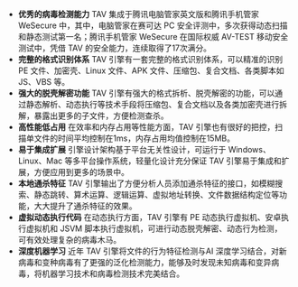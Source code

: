 - **优秀的病毒检测能力**
TAV 集成于腾讯电脑管家英文版和腾讯手机管家 WeSecure 中，其中，电脑管家在赛可达 PC 安全评测中，多次获得动态扫描和静态测试第一名；腾讯手机管家 WeSecure 在国际权威 AV-TEST 移动安全测试中，凭借 TAV 的安全能力，连续取得了17次满分。
- **完整的格式识别体系**
TAV 引擎有一套完整的格式识别体系，可以精准的识别 PE 文件、加密壳、Linux 文件、APK 文件、压缩包、复合文档、各类脚本如 JS、VBS 等。
- **强大的脱壳解密功能**
TAV 引擎有强大的格式拆析、脱壳解密的功能，可以通过静态解析、动态执行等技术手段将压缩包、复合文档以及各类加密壳进行拆解，暴露出更多的子文件，方便检测查杀。
- **高性能低占用**
在效率和内存占用等性能方面，TAV 引擎也有很好的把控，扫描单文件的时间平均控制在1ms，内存占用均值控制在15MB。
- **易于集成扩展**
引擎设计架构基于平台无关性设计，可运行于 Windows、Linux、Mac 等多平台操作系统，轻量化设计充分保证 TAV 引擎易于集成和扩展，方便应用到更多的场景中。
- **本地通杀特征**
TAV 引擎输出了方便分析人员添加通杀特征的接口，如模糊搜索、静态跳转、算术运算、逻辑运算、虚拟地址转换、文件数据结构定位等功能，大大提升了通杀特征的效果。
- **虚拟动态执行代码**
在动态执行方面，TAV 引擎有 PE 动态执行虚拟机、安卓执行虚拟机和 JSVM 脚本执行虚拟机，可进行动态脱壳解密、动态行为检测，可有效处理复杂的病毒木马。
- **深度机器学习**
近年 TAV 引擎将文件的行为特征检测与AI 深度学习结合，对新病毒和变种病毒有了更强的泛化检测能力，能够及时发现未知病毒和变异病毒，将机器学习技术和病毒检测技术完美结合。